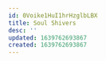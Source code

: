 ```yaml
---
id: 0Voike1HuI1hrHzglbLBX
title: Soul Shivers
desc: ''
updated: 1639762693867
created: 1639762693867
---
```


